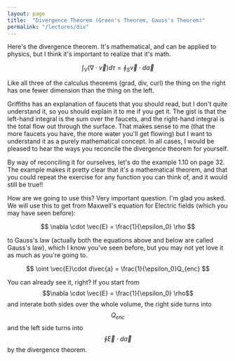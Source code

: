 ```yaml
---
layout: page
title:  "Divergence Theorem (Green's Theorem, Gauss's Theorem)"
permalink: "/lectures/div"
---
```


Here's the divergence theorem.  It's mathematical, and can be applied to physics, but I think it's important to realize that it's math.

$$
\int_V (\nabla \cdot \vec{v})d\tau = \oint_S \vec{v}\cdot d\vec{a}
$$

Like all three of the calculus theorems (grad, div, curl) the thing on the right has one fewer dimension than the thing on the left.

Griffiths has an explanation of faucets that you should read, but I don't quite understand it, so you should explain it to me if you get it. The gist is that the left-hand integral is the sum over the faucets, and the right-hand integral is the total flow out through the surface.  That makes sense to me (that the more faucets you have, the more water you'll get flowing) but I want to understand it as a purely mathematical concept.  In all cases, I would be pleased to hear the ways you reconcile the divergence theorem for yourself.

By way of reconciling it for ourselves, let's do the example 1.10 on page 32. The example makes it pretty clear that it's a mathematical theorem, and that you could repeat the exercise for any function you can think of, and it would still be true!! 

How are we going to use this?  Very important question. I'm glad you asked.  We will use this to get from Maxwell's equation for Electric fields (which you may have seen before):

$$
\nabla \cdot \vec{E} = \frac{1}{\epsilon_0} \rho
$$

to Gauss's law (actually both the equations above and below are called Gauss's law), which I know you've seen before, but you may not yet love it as much as you're going to.

$$
\oint \vec{E}\cdot d\vec{a} = \frac{1}{\epsilon_0}Q_{enc}
$$

You can already see it, right?   If you start from $$\nabla \cdot \vec{E} = \frac{1}{\epsilon_0} \rho$$ and interate both sides over the whole volume, the right side turns into $$Q_{enc}$$ and the left side turns into $$\oint \vec{E}\cdot d\vec{a}$$ by the divergence theorem.



